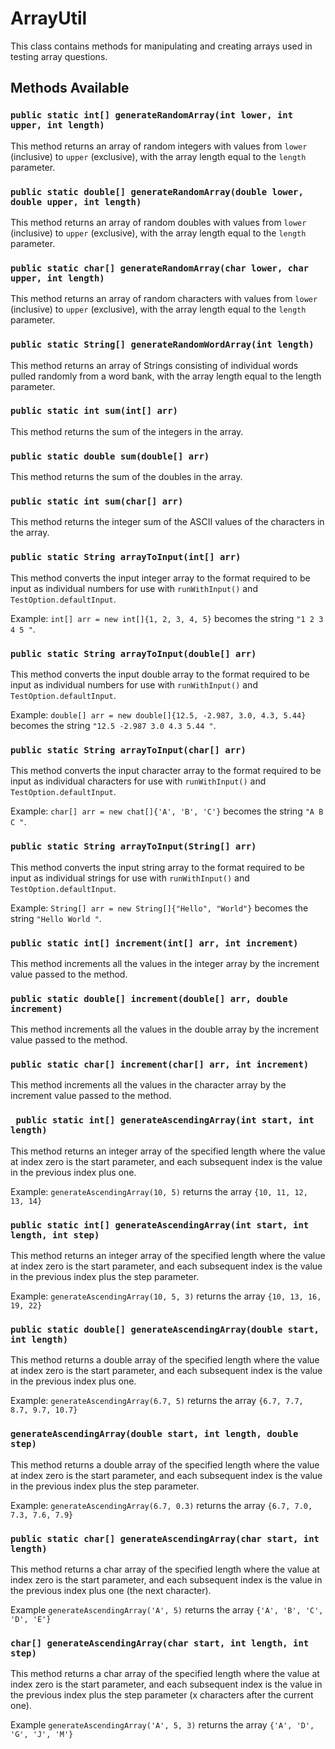 # ArrayUtil

This class contains methods for manipulating and creating arrays used in testing array questions.

## Methods Available

### `public static int[] generateRandomArray(int lower, int upper, int length)`

This method returns an array of random integers with values from `lower` (inclusive) to `upper` (exclusive), with 
the array length equal to the `length` parameter. 

### `public static double[] generateRandomArray(double lower, double upper, int length)`

This method returns an array of random doubles with values from `lower` (inclusive) to `upper` (exclusive), with
the array length equal to the `length` parameter. 

### `public static char[] generateRandomArray(char lower, char upper, int length)`

This method returns an array of random characters with values from `lower` (inclusive) to `upper` (exclusive), with the 
array length equal to the `length` parameter.

### `public static String[] generateRandomWordArray(int length)`

This method returns an array of Strings consisting of individual words pulled randomly from a word bank, with the array 
length equal to the length parameter. 

### `public static int sum(int[] arr)`

This method returns the sum of the integers in the array. 

### `public static double sum(double[] arr)`

This method returns the sum of the doubles in the array.

### `public static int sum(char[] arr)`

This method returns the integer sum of the ASCII values of the characters in the array. 

### `public static String arrayToInput(int[] arr)`

This method converts the input integer array to the format required to be input as individual numbers for use with 
`runWithInput()` and `TestOption.defaultInput`.

Example: 
`int[] arr = new int[]{1, 2, 3, 4, 5}` becomes the string `"1 2 3 4 5 "`.

### `public static String arrayToInput(double[] arr)`

This method converts the input double array to the format required to be input as individual numbers for use with
`runWithInput()` and `TestOption.defaultInput`.

Example:
`double[] arr = new double[]{12.5, -2.987, 3.0, 4.3, 5.44}` becomes the string `"12.5 -2.987 3.0 4.3 5.44 "`.

### `public static String arrayToInput(char[] arr)`

This method converts the input character array to the format required to be input as individual characters for use with
`runWithInput()` and `TestOption.defaultInput`.

Example:
`char[] arr = new chat[]{'A', 'B', 'C'}` becomes the string `"A B C "`.

### `public static String arrayToInput(String[] arr)`

This method converts the input string array to the format required to be input as individual strings for use with
`runWithInput()` and `TestOption.defaultInput`.

Example:
`String[] arr = new String[]{"Hello", "World"}` becomes the string `"Hello World "`.

### `public static int[] increment(int[] arr, int increment)`

This method increments all the values in the integer array by the increment value passed to the method.

### `public static double[] increment(double[] arr, double increment)`

This method increments all the values in the double array by the increment value passed to the method.

### `public static char[] increment(char[] arr, int increment)`

This method increments all the values in the character array by the increment value passed to the method.

### ` public static int[] generateAscendingArray(int start, int length)`

This method returns an integer array of the specified length where the value at index zero is the start parameter, and 
each subsequent index is the value in the previous index plus one.

Example: `generateAscendingArray(10, 5)` returns the array `{10, 11, 12, 13, 14}`

### `public static int[] generateAscendingArray(int start, int length, int step)`

This method returns an integer array of the specified length where the value at index zero is the start parameter, and 
each subsequent index is the value in the previous index plus the step parameter.

Example: `generateAscendingArray(10, 5, 3)` returns the array `{10, 13, 16, 19, 22}`

### `public static double[] generateAscendingArray(double start, int length)`

This method returns a double array of the specified length where the value at index zero is the start parameter, and 
each subsequent index is the value in the previous index plus one.

Example: `generateAscendingArray(6.7, 5)` returns the array `{6.7, 7.7, 8.7, 9.7, 10.7}`

### `generateAscendingArray(double start, int length, double step)`

This method returns a double array of the specified length where the value at index zero is the start parameter, and 
each subsequent index is the value in the previous index plus the step parameter.

Example: `generateAscendingArray(6.7, 0.3)` returns the array `{6.7, 7.0, 7.3, 7.6, 7.9}`

### `public static char[] generateAscendingArray(char start, int length)`

This method returns a char array of the specified length where the value at index zero is the start parameter, and
each subsequent index is the value in the previous index plus one (the next character).

Example `generateAscendingArray('A', 5)` returns the array `{'A', 'B', 'C', 'D', 'E'}`

### `char[] generateAscendingArray(char start, int length, int step)`

This method returns a char array of the specified length where the value at index zero is the start parameter, and
each subsequent index is the value in the previous index plus the step parameter (x characters after the current one).

Example `generateAscendingArray('A', 5, 3)` returns the array `{'A', 'D', 'G', 'J', 'M'}`